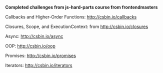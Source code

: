 **Completed challenges from js-hard-parts course from frontendmasters**

Callbacks and Higher-Order Functions: http://csbin.io/callbacks

Closures, Scope, and ExecutionContext: from http://csbin.io/closures

Async: http://csbin.io/async

OOP: http://csbin.io/oop

Promises: http://csbin.io/promises

Iterators: http://csbin.io/iterators
